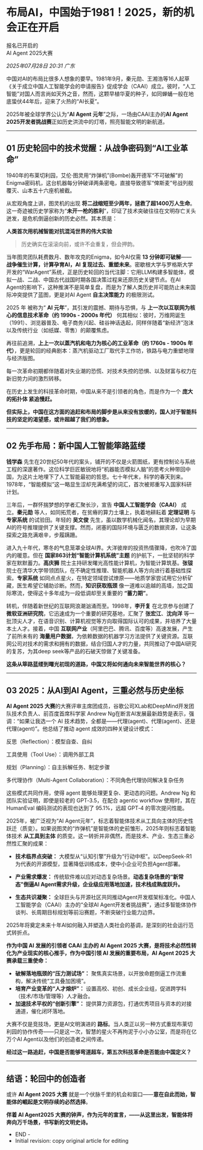 # 布局AI，中国始于1981！2025，新的机会正在开启

报名已开启的  
AI Agent 2025大赛  

_2025年07月28日 20:31_ _广东_

中国对AI的布局比很多人想象的要早。1981年9月，秦元勋、王湘浩等16人起草《关于成立中国人工智能学会的申请报告》促成学会（CAAI）成立。彼时，“人工智能”对国人而言尚如天外之音，然而，这颗早植华夏的种子，如同蝉蛹一般在地底蛰伏44年后，迎来了火热的“AI长夏”。

2025年被全球学界公认为“**AI Agent 元年**”之际，一场由CAAI主办的**AI Agent 2025开发者挑战赛**正如历史洪流中的灯塔，照亮智能文明的新航道。

---

## 01 历史轮回中的技术觉醒：从战争密码到“AI工业革命”

1940年的布莱切利园，艾伦·图灵用“炸弹机”(Bombe)轰开德军“不可破解”的Enigma密码机，这台机器每分钟破译两条密电，直接导致德军“俾斯麦”号战列舰覆灭、山本五十六座机被截。

从宏观角度上讲，图灵机的出现 **将二战缩短至少两年，拯救了超1400万人生命**。这一奇迹被历史学家称为“**未开一枪的胜利**”，印证了技术突破往往在文明存亡关头迸发，是危机倒逼创新的历史必然。其本质是：

**人类首次用机械智能对抗混沌世界的伟大实验**



> 历史确实在滚滚向前，或许不会重复，但会押韵。

当年图灵团队耗费数月、数年攻克的Enigma，如今AI仅需 **13 分钟即可破解**——**战争催生计算，计算孕育AI，AI 复现过去、重塑未来**。密歇根大学与罗格斯大学开发的“WarAgent”系统，正是历史轮回的当代注脚：它用LLM构建多智能体，模拟一战、二战、中国古代战国时期各国决策过程来还原历史关键节点。在AI Agent的影响下，这种推演不是简单复盘，而是为了解人类历史并可能防止未来国际冲突提供了蓝图，更是对AI Agent **自主决策能力** 的极限测试。

2025 年 被称为“ **AI 元年**”，其引发的震撼、期待与恐惧，与 **上一次以互联网为核心的信息技术革命（约 1990s - 2000s 年代）** 何其相似：彼时，万维网诞生（1991）、浏览器普及、电子商务兴起、硅谷神话迭起，同样伴随着“新经济”泡沫以及传统行业（如纸媒、零售）的颠覆焦虑。

再往前追溯，**上上一次以蒸汽机和电力为核心的工业革命（约 1760s - 1900s 年代）**，更是轮回的经典剧本：蒸汽机驱动工厂取代手工作坊，铁路与电力重塑地理与经济版图。

每一次革命初期都伴随着对失业潮的恐慌、对技术失控的恐惧、以及财富与权力在新旧势力间的激烈转移。

在历史上发生的科技革命时期，中国从来不是引领者的角色，而是作为一个 **庞大的拓扑体 紧追慢赶。**

**但实际上，中国在这方面的追赶和布局的脚步是从来没有放缓的，国人对于智能科技的坚定的渴望感，或许超越了我们的想象。**

---

## 02 先手布局：新中国人工智能筚路蓝缕

**钱学森** 先生在20世纪50年代的案头，铺开的不仅是火箭图纸，更有控制论与系统工程的深邃著作。这位科学巨匠敏锐地将“机器能否模拟人脑”的思考火种带回中国，为这片土地埋下了人工智能最初的哲思。七十年代末，科学的春天到来。1978年，“智能模拟”这一略显生涩却充满希望的词汇，首次被郑重写入国家科研计划。

三年后，一群怀揣梦想的学者汇聚长沙，宣告 **中国人工智能学会（CAAI）** 成立。**秦元勋** 等人，如同拓荒者，在贫瘠的算力土壤上，执着地耕耘着 **定理证明** 与 **专家系统** 的试验田。年轻的 **吴文俊** 先生，虽以数学机械化闻名，其理论却为早期AI的符号推理提供了关键支撑。然而，闭塞的国际环境与匮乏的数据资源，让这条探索之路充满艰辛，步履蹒跚。

进入九十年代，寒冬的气息笼罩全球AI界。大洋彼岸的投资热情骤降，也吹冷了国内的暖意。但在 **国家863计划“智能计算机系统”主题** 的护航下，一批坚韧的科学家在默默蓄力。**高庆狮** 院士主持研发曙光高性能计算机，为智能计算筑基。**张钹** 院士在清华大学带领团队，在不确定性推理、智能机器人等方向进行着基础性探索。**专家系统** 如同点点星火，在特定领域尝试燎原——地质学家尝试用它分析矿藏，医生希望它辅助诊断。然而，**知识获取瓶颈** 像一道难以逾越的高墙，加之国际寒流，使得这十多年成为一段低调却至关重要的 **“蓄力期”**。

转机，伴随着新世纪的互联网浪潮汹涌而至。1998年，**李开复** 在北京参与创建了 **微软亚洲研究院**，它迅速成为一个重要的研究基地，汇聚了 **张宏江**、**沈向洋** 等一批顶尖人才，在语音识别、计算机视觉等方向取得国际认可的成果，并培养了大量本土人才。接着，中国 **互联网产业**（阿里巴巴、腾讯、百度等）高速发展，产生了前所未有的 **海量用户数据**，为依赖数据的机器学习方法提供了关键资源。互联网公司对技术的需求和拥有的数据，结合归国人才的力量，共同推动了中国AI研究的复苏，为其deep seek等产品的石破天惊做了关键准备。

**这条从筚路蓝缕到曙光初现的道路，中国又将如何通向未来智能世界的核心？**

---

## 03 2025：从AI到AI Agent，三重必然与历史坐标
**AI Agent 2025 大赛**的大赛评审主席团成员，谷歌公司XLab和DeepMind开发团队技术负责人、前百度首席科学家 Andrew Ng在断言AI发展最新趋势是表示，强调：“如果让我选一个 AI 技术趋势，全都是——代理(agent)、代理(agent)、还是代理(agent)”。他总结了推动 agent 成效的四种关键设计模式：

反思（Reflection）：模型自查、自纠

工具使用（Tool Use）：调用外部工具

规划（Planning）：自主拆解任务、制定步骤

多代理协作（Multi-Agent Collaboration）：不同角色代理协同解决复杂任务 

这些模式共同作用，使得 agent 能够处理更复杂、更动态的问题。Andrew Ng 和团队实验证明，即使是较老的 GPT‑3.5，在配合 agentic workflow 使用时，其在 HumanEval 编码测试的表现也达到了 95.1%，远超 GPT‑4 的零次提问性能。

2025年，被广泛视为“AI Agent元年”，标志着智能体技术从工具向主体的历史性跃迁（质变）。如果说图灵的“炸弹机”是智能体的史前雏形，2025年则标志着智能体技术 **从工具到主体** 的质变。这一转折并非偶然，而是技术、产业、生态三重必然性汇聚的成果：

- **技术临界点突破：** 大模型从“认知引擎”升级为“行动中枢”。以DeepSeek-R1为代表的开源模型，显著降低训练成本，使中小企业可负担Agent部署。

- **产业需求爆发：** 传统软件难以应对动态复杂场景。**动态复杂场景的“新常态”倒逼AI Agent需求升级，企业级应用落地加速，技术栈成熟度跃升。**

- **生态共识凝聚：** 全球巨头与开源社区共同推动Agent开发框架标准化。中国人工智能学会（CAAI）主办的“全球AI Agent开发者挑战赛”，通过多智能体协作谈判、长周期目标规划等前沿赛题，不断突破行业能力边界。

2025年将奠定未来十年AI如何融入并塑造人类社会的基调，是深刻的社会运行范式转折点。

**作为中国 AI 发展的引领者 CAAI 主办的 AI Agent 2025 大赛，是将技术必然性转化为产业现实的核心推手，作为中国引领 AI 发展的重要布局，AI Agent 2025 大赛承载三重使命：**

- **破解落地瓶颈的“压力测试场”：** 聚焦真实场景，以开放命题倒逼工作流重构，解决传统“工具叠加困境”。
- **培育产业变革的“人才熔炉”：** 设置高校、初创、成长企业组，促进跨学科（技术/市场/管理等）人才融合。
- **加速技术平权的“创新引擎”：** 提供算力资源包，打通优秀项目与资本的对接通道，催化闭环落地。

大赛不仅是竞技场，更是AI文明演进的 **路标**。当人类正以另一种方式重现布莱切利园的协作传奇——只是这一次，智慧的星火不再拘泥于小小办公室，而是将在亿万个AI Agent以及他们的创造者之间传递。

**经过这一路追赶，中国是否能够弯道超车，第五次科技革命是否能由中国定义？**

---

## 结语：轮回中的创造者

或许 **AI Agent 2025 大赛** 就是一个伏脉千里的机会和窗口——**意在自此而始，智能体的崛起是文明存续的必然选择**。

**伴着 AI Agent2025 大赛的钟声，作为元年的宣言，——从这里出发，智能体将奔向万千场景，书写新的文明史诗。**

- END -
- Initial revision: copy original article for editing
